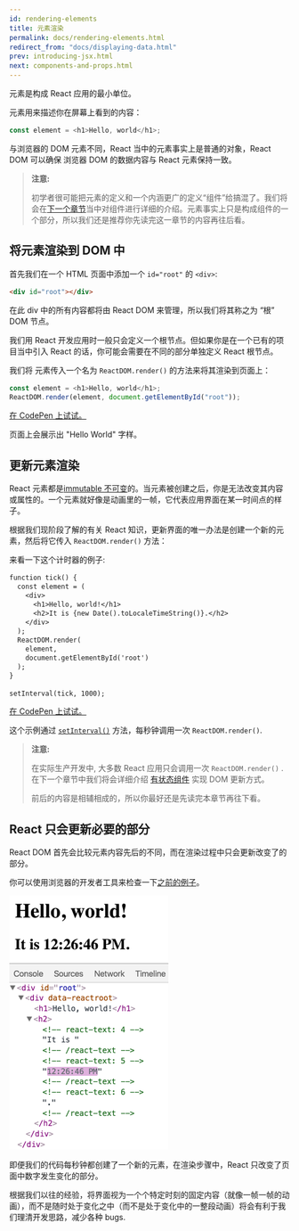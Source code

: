 ```yaml
---
id: rendering-elements
title: 元素渲染
permalink: docs/rendering-elements.html
redirect_from: "docs/displaying-data.html"
prev: introducing-jsx.html
next: components-and-props.html
---
```


元素是构成 React 应用的最小单位。

元素用来描述你在屏幕上看到的内容：

```js
const element = <h1>Hello, world</h1>;
```

与浏览器的 DOM 元素不同，React 当中的元素事实上是普通的对象，React DOM 可以确保 浏览器 DOM 的数据内容与 React 元素保持一致。

> **注意:**
>
> 初学者很可能把元素的定义和一个内涵更广的定义“组件”给搞混了。我们将会在[下一个章节](components-and-props.html)当中对组件进行详细的介绍。元素事实上只是构成组件的一个部分，所以我们还是推荐你先读完这一章节的内容再往后看。

## 将元素渲染到 DOM 中

首先我们在一个 HTML 页面中添加一个 `id="root"` 的 `<div>`:

```html
<div id="root"></div>
```

在此 div 中的所有内容都将由 React DOM 来管理，所以我们将其称之为 “根” DOM 节点。

我们用 React 开发应用时一般只会定义一个根节点。但如果你是在一个已有的项目当中引入 React 的话，你可能会需要在不同的部分单独定义 React 根节点。

我们将 元素传入一个名为 `ReactDOM.render()` 的方法来将其渲染到页面上：

```js
const element = <h1>Hello, world</h1>;
ReactDOM.render(element, document.getElementById("root"));
```

[在 CodePen 上试试。](http://codepen.io/gaearon/pen/rrpgNB?editors=1010)

页面上会展示出 "Hello World" 字样。

## 更新元素渲染

React 元素都是[immutable 不可变](https://en.wikipedia.org/wiki/Immutable_object)的。当元素被创建之后，你是无法改变其内容或属性的。一个元素就好像是动画里的一帧，它代表应用界面在某一时间点的样子。

根据我们现阶段了解的有关 React 知识，更新界面的唯一办法是创建一个新的元素，然后将它传入 `ReactDOM.render()` 方法：

来看一下这个计时器的例子:

```js{8-11}
function tick() {
  const element = (
    <div>
      <h1>Hello, world!</h1>
      <h2>It is {new Date().toLocaleTimeString()}.</h2>
    </div>
  );
  ReactDOM.render(
    element,
    document.getElementById('root')
  );
}

setInterval(tick, 1000);
```

[在 CodePen 上试试。](http://codepen.io/gaearon/pen/gwoJZk?editors=0010)

这个示例通过 [`setInterval()`](https://developer.mozilla.org/en-US/docs/Web/API/WindowTimers/setInterval) 方法，每秒钟调用一次 `ReactDOM.render()`.

> **注意:**
>
> 在实际生产开发中, 大多数 React 应用只会调用一次 `ReactDOM.render()` . 在下一个章节中我们将会详细介绍 [有状态组件](state-and-lifecycle.html) 实现 DOM 更新方式。
>
> 前后的内容是相辅相成的，所以你最好还是先读完本章节再往下看。

## React 只会更新必要的部分

React DOM 首先会比较元素内容先后的不同，而在渲染过程中只会更新改变了的部分。

你可以使用浏览器的开发者工具来检查一下[之前的例子](http://codepen.io/gaearon/pen/gwoJZk?editors=0010)。

![DOM inspector showing granular updates](../assets/images/granular-dom-updates.gif)

即便我们的代码每秒钟都创建了一个新的元素，在渲染步骤中，React 只改变了页面中数字发生变化的部分。

根据我们以往的经验，将界面视为一个个特定时刻的固定内容（就像一帧一帧的动画），而不是随时处于变化之中（而不是处于变化中的一整段动画）将会有利于我们理清开发思路，减少各种 bugs.
